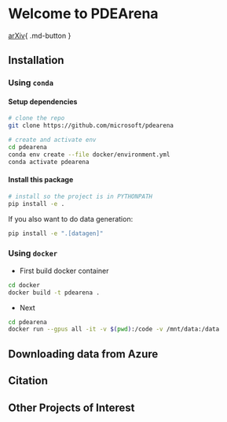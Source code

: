 # Welcome to PDEArena

[arXiv](https://arxiv.org/abs/2209.15616){ .md-button }

## Installation

### Using `conda`

#### Setup dependencies

```bash
# clone the repo
git clone https://github.com/microsoft/pdearena

# create and activate env
cd pdearena
conda env create --file docker/environment.yml
conda activate pdearena
```

#### Install this package

```bash
# install so the project is in PYTHONPATH
pip install -e .
```

If you also want to do data generation:

```bash
pip install -e ".[datagen]"
```

### Using `docker`

- First build docker container
```bash
cd docker
docker build -t pdearena .
```

- Next 
```bash
cd pdearena
docker run --gpus all -it -v $(pwd):/code -v /mnt/data:/data
```

## Downloading data from Azure

## Citation

## Other Projects of Interest